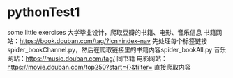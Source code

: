 # pythonTest1
some little exercises
大学毕业设计，爬取豆瓣的书籍、电影、音乐信息
书籍网站：https://book.douban.com/tag/?icn=index-nav  先处理每个标签链接spider_bookChannel.py，然后在爬取链接里的书籍内容spider_bookAll.py
音乐网站：https://music.douban.com/tag/ 同书籍
电影网站：https://movie.douban.com/top250?start={}&filter=  直接爬取内容
